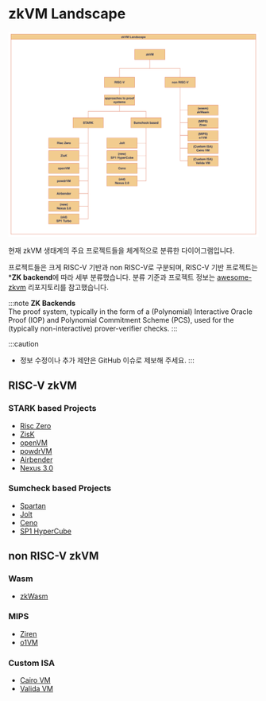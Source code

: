 # zkVM Landscape

![landscape](./img/landscape.png)


현재 zkVM 생태계의 주요 프로젝트들을 체계적으로 분류한 다이어그램입니다.

프로젝트들은 크게 RISC-V 기반과 non RISC-V로 구분되며, RISC-V 기반 프로젝트는 ***ZK backend**에 따라 세부 분류했습니다. 분류 기준과 프로젝트 정보는 [awesome-zkvm](https://github.com/rkdud007/awesome-zkvm) 리포지토리를 참고했습니다.

:::note
**ZK Backends**<br />
The proof system, typically in the form of a (Polynomial) Interactive Oracle Proof (IOP) and Polynomial Commitment Scheme (PCS), used for the (typically non-interactive) prover-verifier checks.
:::

:::caution
- 정보 수정이나 추가 제안은 GitHub 이슈로 제보해 주세요.
:::


## RISC-V zkVM
### STARK based Projects
- [Risc Zero](https://github.com/risc0/risc0)
- [ZisK](https://github.com/0xPolygonHermez/zisk)
- [openVM](https://github.com/openvm-org/openvm)
- [powdrVM](https://github.com/powdr-labs/powdr)
- [Airbender](https://github.com/matter-labs/zksync-airbender)
- [Nexus 3.0](https://github.com/nexus-xyz/nexus-zkvm)

### Sumcheck based Projects
- [Spartan](https://github.com/microsoft/Spartan)
- [Jolt](https://github.com/a16z/jolt)
- [Ceno](https://github.com/scroll-tech/ceno)
- [SP1 HyperCube](https://github.com/succinctlabs/sp1)

## non RISC-V zkVM
### Wasm
- [zkWasm](https://github.com/DelphinusLab/zkWasm)
### MIPS
- [Ziren](https://github.com/ProjectZKM/Ziren)
- [o1VM](https://github.com/o1-labs/proof-systems/tree/master/o1vm)
### Custom ISA
- [Cairo VM](https://github.com/lambdaclass/cairo-vm)
- [Valida VM](https://github.com/lita-xyz/valida-vm)